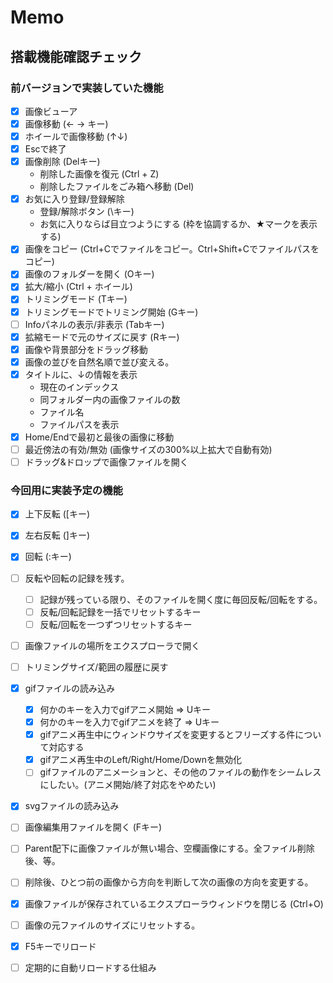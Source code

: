 # Memo

## 搭載機能確認チェック

### 前バージョンで実装していた機能

- [x] 画像ビューア
- [x] 画像移動 (← → キー)
- [x] ホイールで画像移動 (↑↓)
- [x] Escで終了
- [x] 画像削除 (Delキー)
	- 削除した画像を復元 (Ctrl + Z)
	- 削除したファイルをごみ箱へ移動 (Del)
- [x] お気に入り登録/登録解除
	- 登録/解除ボタン (\キー)
	- お気に入りならば目立つようにする (枠を協調するか、★マークを表示する)
- [x] 画像をコピー (Ctrl+Cでファイルをコピー。Ctrl+Shift+Cでファイルパスをコピー)
- [x] 画像のフォルダーを開く (Oキー)
- [x] 拡大/縮小 (Ctrl + ホイール)
- [x] トリミングモード (Tキー)
- [x] トリミングモードでトリミング開始 (Gキー)
- [ ] Infoパネルの表示/非表示 (Tabキー)
- [x] 拡縮モードで元のサイズに戻す (Rキー)
- [x] 画像や背景部分をドラッグ移動
- [x] 画像の並びを自然名順で並び変える。
- [x] タイトルに、↓の情報を表示
	- 現在のインデックス
	- 同フォルダー内の画像ファイルの数
	- ファイル名
	- ファイルパスを表示
- [x] Home/Endで最初と最後の画像に移動
- [ ] 最近傍法の有効/無効 (画像サイズの300%以上拡大で自動有効)
- [ ] ドラッグ&ドロップで画像ファイルを開く
	
### 今回用に実装予定の機能

- [x] 上下反転 ([キー)
- [x] 左右反転 (]キー)
- [x] 回転 (:キー)
- [ ] 反転や回転の記録を残す。
	- [ ] 記録が残っている限り、そのファイルを開く度に毎回反転/回転をする。
	- [ ] 反転/回転記録を一括でリセットするキー
	- [ ] 反転/回転を一つずつリセットするキー
- [ ] 画像ファイルの場所をエクスプローラで開く
- [ ] トリミングサイズ/範囲の履歴に戻す
- [x] gifファイルの読み込み
	- [x] 何かのキーを入力でgifアニメ開始 ⇒ Uキー
	- [x] 何かのキーを入力でgifアニメを終了 ⇒ Uキー
	- [x] gifアニメ再生中にウィンドウサイズを変更するとフリーズする件について対応する
	- [x] gifアニメ再生中のLeft/Right/Home/Downを無効化
	- [ ] gifファイルのアニメーションと、その他のファイルの動作をシームレスにしたい。(アニメ開始/終了対応をやめたい)
- [x] svgファイルの読み込み
- [ ] 画像編集用ファイルを開く (Fキー)
- [ ] Parent配下に画像ファイルが無い場合、空欄画像にする。全ファイル削除後、等。
- [ ] 削除後、ひとつ前の画像から方向を判断して次の画像の方向を変更する。
- [x] 画像ファイルが保存されているエクスプローラウィンドウを閉じる (Ctrl+O)
- [ ] 画像の元ファイルのサイズにリセットする。
- [x] F5キーでリロード
- [ ] 定期的に自動リロードする仕組み


